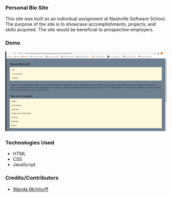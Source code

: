 ### Personal Bio Site
This site was built as an individual assignment at Nashville Software School. The purpose of the site is to showcase accomplishments, projects, and skills acquired. The site would be beneficial to prospective employers.

### Demo

![Personal Bio Site Demo](demo/personal.gif)

### Technologies Used
* HTML
* CSS
* JavaScript
### Credits/Contributors
 * [Wanda McInturff](https://github.com/wmmcinturff)